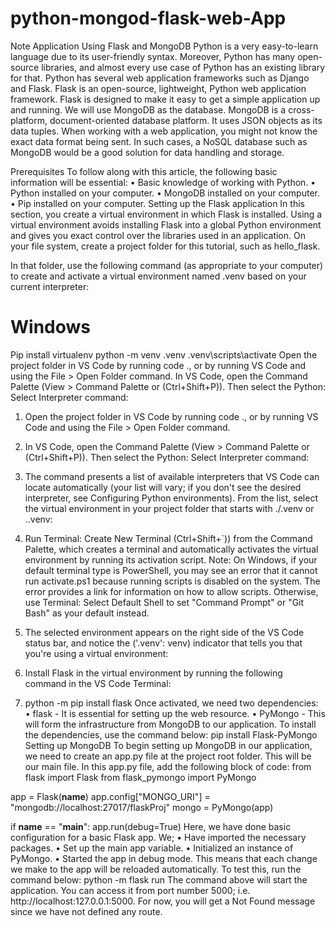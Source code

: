 # python-mongod-flask-web-App

Note Application Using Flask and MongoDB
Python is a very easy-to-learn language due to its user-friendly syntax. Moreover, Python has many open-source libraries, and almost every use case of Python has an existing library for that.
Python has several web application frameworks such as Django and Flask. Flask is an open-source, lightweight, Python web application framework.
Flask is designed to make it easy to get a simple application up and running.
We will use MongoDB as the database. MongoDB is a cross-platform, document-oriented database platform. It uses JSON objects as its data tuples.
When working with a web application, you might not know the exact data format being sent. In such cases, a NoSQL database such as MongoDB would be a good solution for data handling and storage.

Prerequisites
To follow along with this article, the following basic information will be essential:
•	Basic knowledge of working with Python.
•	Python installed on your computer.
•	MongoDB installed on your computer.
•	Pip installed on your computer.
Setting up the Flask application
In this section, you create a virtual environment in which Flask is installed. Using a virtual environment avoids installing Flask into a global Python environment and gives you exact control over the libraries used in an application. On your file system, create a project folder for this tutorial, such as hello_flask.

In that folder, use the following command (as appropriate to your computer) to create and activate a virtual environment named .venv based on your current interpreter:
# Windows
Pip install virtualenv
python -m venv .venv
.venv\scripts\activate
Open the project folder in VS Code by running code ., or by running VS Code and using the File > Open Folder command.
	In VS Code, open the Command Palette (View > Command Palette or (Ctrl+Shift+P)). Then select the Python: Select Interpreter command:

1.	Open the project folder in VS Code by running code ., or by running VS Code and using the File > Open Folder command.
2.	In VS Code, open the Command Palette (View > Command Palette or (Ctrl+Shift+P)). Then select the Python: Select Interpreter command:
 
3.	The command presents a list of available interpreters that VS Code can locate automatically (your list will vary; if you don't see the desired interpreter, see Configuring Python environments). From the list, select the virtual environment in your project folder that starts with ./.venv or .\.venv:
 
4.	Run Terminal: Create New Terminal (Ctrl+Shift+`)) from the Command Palette, which creates a terminal and automatically activates the virtual environment by running its activation script.
Note: On Windows, if your default terminal type is PowerShell, you may see an error that it cannot run activate.ps1 because running scripts is disabled on the system. The error provides a link for information on how to allow scripts. Otherwise, use Terminal: Select Default Shell to set "Command Prompt" or "Git Bash" as your default instead.
5.	The selected environment appears on the right side of the VS Code status bar, and notice the ('.venv': venv) indicator that tells you that you're using a virtual environment:
 
6.	Install Flask in the virtual environment by running the following command in the VS Code Terminal:
7.	python -m pip install flask
Once activated, we need two dependencies:
•	flask - It is essential for setting up the web resource.
•	PyMongo - This will form the infrastructure from MongoDB to our application.
To install the dependencies, use the command below:
pip install Flask-PyMongo
Setting up MongoDB
To begin setting up MongoDB in our application, we need to create an app.py file at the project root folder. This will be our main file.
In this app.py file, add the following block of code:
from flask import Flask
from flask_pymongo import PyMongo

app = Flask(__name__)
app.config["MONGO_URI"] = "mongodb://localhost:27017/flaskProj"
mongo = PyMongo(app)

if __name__ == "__main__":
    app.run(debug=True)
Here, we have done basic configuration for a basic Flask app. We;
•	Have imported the necessary packages.
•	Set up the main app variable.
•	Initialized an instance of PyMongo.
•	Started the app in debug mode. This means that each change we make to the app will be reloaded automatically.
To test this, run the command below:
python -m flask run
The command above will start the application. You can access it from port number 5000; i.e. http://localhost:127.0.0.1:5000. For now, you will get a Not Found message since we have not defined any route.
